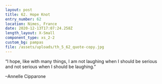 ```yaml
---
layout: post
title: 62. Hope Knot
entry_number: 62
location: Nimes, France
date: 2020-12-13T17:07:24.258Z
length_layout: X-Small
component_type: xs_2-2
custom_bg: pampas
file: /assets/uploads/th_5_62_quote-copy.jpg
---
```

“I hope, like with many things, I am not laughing when I should be serious and not serious when I should be laughing.” 

–Annelle Cipparone